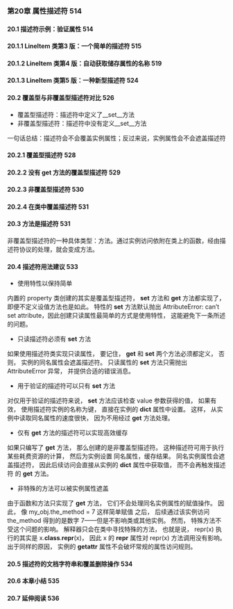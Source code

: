 ### 第20章 属性描述符 514
#### 20.1 描述符示例：验证属性 514
#### 20.1.1 LineItem 类第3 版：一个简单的描述符 515
#### 20.1.2 LineItem 类第4 版：自动获取储存属性的名称 519
#### 20.1.3 LineItem 类第5 版：一种新型描述符 524
#### 20.2 覆盖型与非覆盖型描述符对比 526
* 覆盖型描述符：描述符中定义了__set__方法
* 非覆盖型描述符：描述符中没有定义__set__方法

一句话总结：描述符会不会覆盖实例属性；反过来说，实例属性会不会遮盖描述符
#### 20.2.1 覆盖型描述符 528
#### 20.2.2 没有 __get__ 方法的覆盖型描述符 529
#### 20.2.3 非覆盖型描述符 530
#### 20.2.4 在类中覆盖描述符 531
#### 20.3 方法是描述符 531
非覆盖型描述符的一种具体类型：方法。通过实例访问依附在类上的函数，经由描述符协议的处理，就会变成方法。

#### 20.4 描述符用法建议 533
* 使用特性以保持简单

内置的 property 类创建的其实是覆盖型描述符， __set__ 方法和 __get__ 方法都实现了， 即便不定义设值方法也是如此。 特性的
__set__ 方法默认抛出 AttributeError: can’t set attribute，因此创建只读属性最简单的方式是使用特性， 这能避免下一条所述
的问题。

* 只读描述符必须有 __set__ 方法

如果使用描述符类实现只读属性， 要记住， __get__ 和 __set__ 两个方法必须都定义， 否则， 实例的同名属性会遮盖描述符。
只读属性的 __set__ 方法只需抛出 AttributeError 异常， 并提供合适的错误消息。

* 用于验证的描述符可以只有 __set__ 方法

对仅用于验证的描述符来说， __set__ 方法应该检查 value 参数获得的值， 如果有效， 使用描述符实例的名称为键， 直接在实例的
__dict__ 属性中设置。 这样， 从实例中读取同名属性的速度很快， 因为不用经过 __get__ 方法处理。

* 仅有 __get__ 方法的描述符可以实现高效缓存

如果只编写了 __get__ 方法， 那么创建的是非覆盖型描述符。 这种描述符可用于执行某些耗费资源的计算， 然后为实例设置
同名属性，缓存结果。 同名实例属性会遮盖描述符， 因此后续访问会直接从实例的 __dict__ 属性中获取值， 而不会再触发描述符
的 __get__ 方法。

* 非特殊的方法可以被实例属性遮盖

由于函数和方法只实现了 __get__ 方法， 它们不会处理同名实例属性的赋值操作。 因此， 像 my_obj.the_method = 7 这样简单赋值
之后， 后续通过该实例访问 the_method 得到的是数字 7——但是不影响类或其他实例。 然而， 特殊方法不受这个问题的影响。
解释器只会在类中寻找特殊的方法， 也就是说， repr(x) 执行的其实是 x.__class__.__repr__(x)， 因此 x 的 __repr__ 属性对
repr(x) 方法调用没有影响。 出于同样的原因， 实例的 __getattr__ 属性不会破坏常规的属性访问规则。


#### 20.5 描述符的文档字符串和覆盖删除操作 534
#### 20.6 本章小结 535
#### 20.7 延伸阅读 536